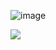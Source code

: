 ![image](https://github.com/lovecentral/lovecentral/assets/173293660/0371e404-c5af-43fd-bf08-7986222a5866)

![](https://komarev.com/ghpvc/?username=tojifg&color=FF9FB5&style=for-the-badge&label=LOVERS+COUNT&base=0)
